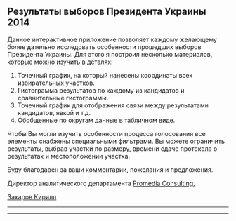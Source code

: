 Результаты выборов Президента Украины 2014
---------------------------------------------------

Данное интерактивное приложение позволяет каждому желающему более дательно исследовать особенности прошедших выборов Президента Украины.
Для этого я построил несколько материалов, которые можно изучить в деталях:

1. Точечный график, на который нанесены координаты всех избирательных участков.
2. Гистограмма результатов по каждому из кандидатов и сравнительные гистограммы.
3. Точечный график для отображения связи между результатами кандидатов, явкой и т.д.
4. Обобщенные по округам данные в табличном виде.

Чтобы Вы могли изучить особенности процесса голосования все элементы снабжены специальными фильтрами. Вы можете ограничить результаты, выбрав участки по размеру, времени сдаче протокола о результатах и местоположении участка.

Буду благодарен за ваши комментарии, пожелания и предложения.

Директор аналитического департамента [Promedia Consulting](https://pro-media.com.ua),

[Захаров Кирилл](https://www.linkedin.com/profile/view?id=25055508&trk=spm_pic)

___


___








